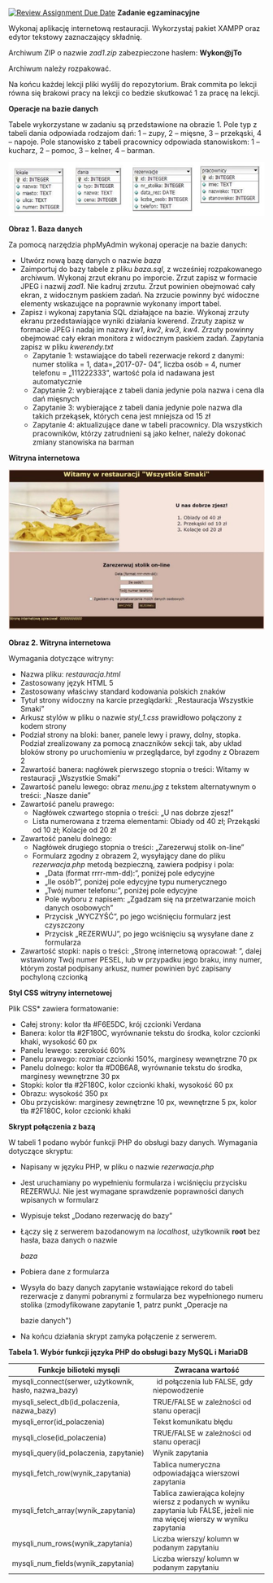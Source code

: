 [![Review Assignment Due Date](https://classroom.github.com/assets/deadline-readme-button-22041afd0340ce965d47ae6ef1cefeee28c7c493a6346c4f15d667ab976d596c.svg)](https://classroom.github.com/a/RFPx7NZd)
﻿**Zadanie egzaminacyjne** 

Wykonaj aplikację internetową restauracji. Wykorzystaj pakiet XAMPP oraz edytor tekstowy zaznaczający składnię. 

Archiwum ZIP o nazwie *zad1.zip* zabezpieczone hasłem: **Wykon@jTo** 

Archiwum należy rozpakować. 

Na końcu każdej lekcji pliki wyślij do repozytorium.
Brak commita po lekcji równa się brakowi pracy na lekcji co bedzie skutkować 1 za pracę na lekcji.

**Operacje na bazie danych** 

Tabele wykorzystane w zadaniu są przedstawione na obrazie 1. Pole typ z tabeli dania odpowiada rodzajom dań: 1 – zupy, 2 – mięsne, 3 – przekąski, 4 – napoje. Pole stanowisko z tabeli pracownicy odpowiada stanowiskom: 1 – kucharz, 2 – pomoc, 3 – kelner, 4 – barman.  

![](obraz01.png)

**Obraz 1. Baza danych** 

Za pomocą narzędzia phpMyAdmin wykonaj operacje na bazie danych: 

- Utwórz nową bazę danych o nazwie *baza* 
- Zaimportuj do bazy tabele z pliku *baza.sql*, z wcześniej rozpakowanego archiwum. Wykonaj zrzut ekranu po imporcie. Zrzut zapisz w formacie JPEG i nazwij *zad1*. Nie kadruj zrzutu. Zrzut powinien obejmować cały ekran, z widocznym paskiem zadań. Na zrzucie powinny być widoczne elementy wskazujące na poprawnie wykonany import tabel. 
- Zapisz i wykonaj zapytania SQL działające na bazie. Wykonaj zrzuty ekranu przedstawiające wyniki działania kwerend. Zrzuty zapisz w formacie JPEG i nadaj im nazwy *kw1*, *kw2*, *kw3*, *kw4*. Zrzuty powinny obejmować cały ekran monitora z widocznym paskiem zadań. Zapytania zapisz w pliku *kwerendy.txt* 
  - Zapytanie 1: wstawiające do tabeli rezerwacje rekord z danymi: numer stolika = 1, data=„2017-07- 04”, liczba osób = 4, numer telefonu = „111222333”, wartość pola id nadawana jest automatycznie 
  - Zapytanie 2: wybierające z tabeli dania jedynie pola nazwa i cena dla dań mięsnych 
  - Zapytanie 3: wybierające z tabeli dania jedynie pole nazwa dla takich przekąsek, których cena jest mniejsza od 15 zł 
  - Zapytanie  4:  aktualizujące  dane  w  tabeli  pracownicy.  Dla  wszystkich  pracowników,  którzy zatrudnieni są jako kelner, należy dokonać zmiany stanowiska na barman  

**Witryna internetowa** 

![](obraz02.jpeg)

**Obraz 2. Witryna internetowa** 

Wymagania dotyczące witryny: 

- Nazwa pliku: *restauracja.html* 
- Zastosowany język HTML 5 
- Zastosowany właściwy standard kodowania polskich znaków 
- Tytuł strony widoczny na karcie przeglądarki: „Restauracja Wszystkie Smaki” 
- Arkusz stylów w pliku o nazwie *styl\_1.css* prawidłowo połączony z kodem strony 
- Podział strony na bloki: baner, panele lewy i prawy, dolny, stopka. Podział zrealizowany za pomocą znaczników  sekcji  tak,  aby  układ  bloków  strony  po  uruchomieniu  w  przeglądarce,  był  zgodny z Obrazem 2 
- Zawartość banera: nagłówek pierwszego stopnia o treści: Witamy w restauracji „Wszystkie Smaki” 
- Zawartość panelu lewego: obraz *menu.jpg* z tekstem alternatywnym o treści: „Nasze danie” 
- Zawartość panelu prawego: 
  - Nagłówek czwartego stopnia o treści: „U nas dobrze zjesz!” 
  - Lista numerowana z trzema elementami: Obiady od 40 zł; Przekąski od 10 zł; Kolacje od 20 zł 
- Zawartość panelu dolnego: 
  - Nagłówek drugiego stopnia o treści: „Zarezerwuj stolik on-line” 
  - Formularz  zgodny  z  obrazem  2,  wysyłający  dane  do  pliku  *rezerwacja.php*  metodą  bezpieczną, zawiera podpisy i pola: 
    - „Data (format rrrr-mm-dd):”, poniżej pole edycyjne 
    - „Ile osób?”, poniżej pole edycyjne typu numerycznego 
    - „Twój numer telefonu:”, poniżej pole edycyjne 
    - Pole wyboru z napisem: „Zgadzam się na przetwarzanie moich danych osobowych” 
    - Przycisk „WYCZYŚĆ”, po jego wciśnięciu formularz jest czyszczony 
    - Przycisk „REZERWUJ”, po jego wciśnięciu są wysyłane dane z formularza  
- Zawartość stopki: napis o treści: „Stronę internetową opracował: ”, dalej wstawiony Twój numer PESEL, lub w przypadku jego braku, inny numer, którym został podpisany arkusz, numer powinien być zapisany pochyloną czcionką 

**Styl CSS witryny internetowej** 

Plik CSS* zawiera formatowanie: 

- Całej strony: kolor tła #F6E5DC, krój czcionki Verdana 
- Banera: kolor tła #2F180C, wyrównanie tekstu do środka, kolor czcionki khaki, wysokość 60 px 
- Panelu lewego: szerokość 60% 
- Panelu prawego: rozmiar czcionki 150%, marginesy wewnętrzne 70 px 
- Panelu dolnego: kolor tła #D0B6A8, wyrównanie tekstu do środka, marginesy wewnętrzne 30 px 
- Stopki: kolor tła #2F180C, kolor czcionki khaki, wysokość 60 px 
- Obrazu: wysokość 350 px 
- Obu przycisków: marginesy zewnętrzne 10 px, wewnętrzne 5 px, kolor tła #2F180C, kolor czcionki khaki 

**Skrypt połączenia z bazą** 

W tabeli 1 podano wybór funkcji PHP do obsługi bazy danych. Wymagania dotyczące skryptu: 

- Napisany w języku PHP, w pliku o nazwie *rezerwacja.php* 
- Jest uruchamiany po wypełnieniu formularza i wciśnięciu przycisku REZERWUJ. Nie jest wymagane sprawdzenie poprawności danych wpisanych w formularz  
- Wypisuje tekst „Dodano rezerwację do bazy” 
- Łączy się z serwerem bazodanowym na *localhost*, użytkownik **root** bez hasła, baza danych o nazwie 

  *baza* 

- Pobiera dane z formularza 
- Wysyła  do  bazy  danych  zapytanie  wstawiające  rekord  do  tabeli  rezerwacje  z  danymi  pobranymi            z formularza bez wypełnionego numeru stolika (zmodyfikowane zapytanie 1, patrz punkt „Operacje na 

  bazie danych") 

- Na końcu działania skrypt zamyka połączenie z serwerem. 

**Tabela 1. Wybór funkcji języka PHP do obsługi bazy MySQL i MariaDB** 

|**Funkcje bilioteki mysqli** |**Zwracana wartość** |
| - | - |
|mysqli\_connect(serwer, użytkownik, hasło, nazwa\_bazy)|` `id połączenia lub FALSE, gdy niepowodzenie |
|mysqli\_select\_db(id\_polaczenia, nazwa\_bazy) |TRUE/FALSE w zależności od stanu operacji |
|mysqli\_error(id\_polaczenia) |Tekst komunikatu błędu |
|mysqli\_close(id\_polaczenia) |TRUE/FALSE w zależności od stanu operacji |
|mysqli\_query(id\_polaczenia, zapytanie) |Wynik zapytania |
|mysqli\_fetch\_row(wynik\_zapytania) |Tablica  numeryczna  odpowiadająca  wierszowi zapytania |
|mysqli\_fetch\_array(wynik\_zapytania) |Tablica zawierająca kolejny wiersz z podanych w  wyniku  zapytania  lub  FALSE,  jeżeli  nie  ma więcej wierszy w wyniku zapytania |
|mysqli\_num\_rows(wynik\_zapytania) |Liczba wierszy/ kolumn w podanym zapytaniu |
|mysqli\_num\_fields(wynik\_zapytania) |Liczba wierszy/ kolumn w podanym zapytaniu |


